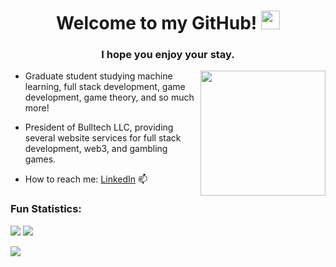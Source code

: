 <h1 align="center">Welcome to my GitHub! <img src="https://emojis.slackmojis.com/emojis/images/1531849430/4246/blob-sunglasses.gif?1531849430" width="30"/> </h1>
<h3 align="center">I hope you enjoy your stay.</h3>

<img align="right" src="https://i.imgur.com/bEkxsj3.png" width="200 " height="200" />

- Graduate student studying machine learning, full stack development, game development, game theory, and so much more!

- President of Bulltech LLC, providing several website services for full stack development, web3, and gambling games.

- How to reach me: [LinkedIn][LinkedIn] 📫  

### Fun Statistics:
![](https://raw.githubusercontent.com/cappycap/github-stats/e9cdd27348954dc5a5b124276e918af60793b1be/generated/overview.svg)
![](https://raw.githubusercontent.com/cappycap/github-stats/e9cdd27348954dc5a5b124276e918af60793b1be/generated/languages.svg)

![](https://komarev.com/ghpvc/?username=cappycap&color=2ecc71&label=Total+Profile+Views)

[LinkedIn]: https://linkedin.com/in/adamwbull
